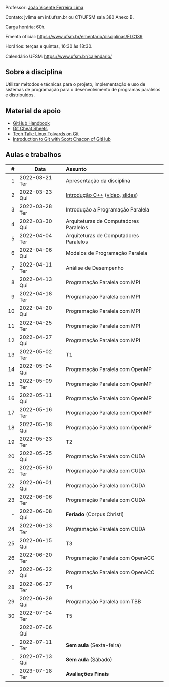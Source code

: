 Professor: [João Vicente Ferreira Lima](http://www.inf.ufsm.br/~jvlima)

Contato: jvlima em inf.ufsm.br ou CT/UFSM sala 380 Anexo B.

Carga horária: 60h.

Ementa oficial: https://www.ufsm.br/ementario/disciplinas/ELC139

Horários: terças e quintas, 16:30 às 18:30.

Calendário UFSM: https://www.ufsm.br/calendario/

## Sobre a disciplina

Utilizar métodos  e  técnicas  para  o  projeto, implementação  e  uso  de sistemas  de  programação  para  o  desenvolvimento  de  programas  paralelos   e distribuídos.

## Material de apoio

- [GitHub Handbook](https://guides.github.com/introduction/git-handbook/)
- [Git Cheat Sheets](https://github.github.com/training-kit/)
- [Tech Talk: Linux Tolvards on Git](http://youtu.be/4XpnKHJAok8)
- [Introduction to Git with Scott Chacon of GitHub](https://youtu.be/ZDR433b0HJY)

## Aulas e trabalhos

|  # | Data             | Assunto          |
|---:|------------------|:-----------------|
|  1 | 2022-03-21 Ter | Apresentação da disciplina   |
|  2 | 2022-03-23 Qui   | [Introdução C++](./aulas/introducao_cxx) ([vídeo](https://youtu.be/pB-MdBKNpNo), [slides](./aulas/02_intro_cxx/02_intro_cxx.pdf)) |
|  3 | 2022-03-28 Ter   | Introdução a Programação Paralela |
|  4 | 2022-03-30 Qui   | Arquiteturas de Computadores Paralelos |
|  5 | 2022-04-04 Ter   | Arquiteturas de Computadores Paralelos  |
|  6 | 2022-04-06 Qui   | Modelos de Programação Paralela |
|  7 | 2022-04-11 Ter   | Análise de Desempenho |
|  8 | 2022-04-13 Qui   | Programação Paralela com MPI |
|  9 | 2022-04-18 Ter   | Programação Paralela com MPI |
| 10 | 2022-04-20 Qui   | Programação Paralela com MPI  |
| 11 | 2022-04-25 Ter   | Programação Paralela com MPI  |
| 12 | 2022-04-27 Qui   | Programação Paralela com MPI |
| 13 | 2022-05-02 Ter   | T1  |
| 14 | 2022-05-04 Qui   | Programação Paralela com OpenMP |
| 15 | 2022-05-09 Ter   | Programação Paralela com OpenMP |
| 16 | 2022-05-11 Qui   | Programação Paralela com OpenMP |
| 17 | 2022-05-16 Ter   | Programação Paralela com OpenMP |
| 18 | 2022-05-18 Qui   | Programação Paralela com OpenMP |
| 19 | 2022-05-23 Ter   | T2 |
| 20 | 2022-05-25 Qui   | Programação Paralela com CUDA |
| 21 | 2022-05-30 Ter   | Programação Paralela com CUDA  |
| 22 | 2022-06-01 Qui   | Programação Paralela com CUDA | 
| 23 | 2022-06-06 Ter   | Programação Paralela com CUDA | 
| - | 2022-06-08 Qui   | **Feriado** (Corpus Christi)  |
| 24 | 2022-06-13 Ter   | Programação Paralela com CUDA |
| 25 | 2022-06-15 Qui   | T3 |
| 26 | 2022-06-20 Ter   | Programação Paralela com OpenACC |
| 27 | 2022-06-22 Qui   | Programação Paralela com OpenACC |
| 28 | 2022-06-27 Ter   | T4 |
| 29 | 2022-06-29 Qui   | Programação Paralela com TBB |
| 30 | 2022-07-04 Ter   | T5 |
|  | 2022-07-06 Qui   | |
| - | 2022-07-11 Ter   | **Sem aula** (Sexta-feira)  |
| - | 2022-07-13 Qui   | **Sem aula** (Sábado)  |
| - | 2023-07-18 Ter | **Avaliações Finais** |
